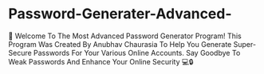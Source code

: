 # Password-Generater-Advanced-
🔐 Welcome To The Most Advanced Password Generator Program! This Program Was Created By Anubhav Chaurasia To Help You Generate Super-Secure Passwords For Your Various Online Accounts. Say Goodbye To Weak Passwords And Enhance Your Online Security 💻🔒
